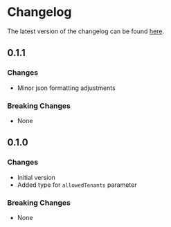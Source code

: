 # Changelog

The latest version of the changelog can be found [here](https://github.com/Azure/bicep-registry-modules/blob/main/avm/res/api-management/service/identity-provider/CHANGELOG.md).

## 0.1.1

### Changes

- Minor json formatting adjustments

### Breaking Changes

- None

## 0.1.0

### Changes

- Initial version
- Added type for `allowedTenants` parameter

### Breaking Changes

- None
